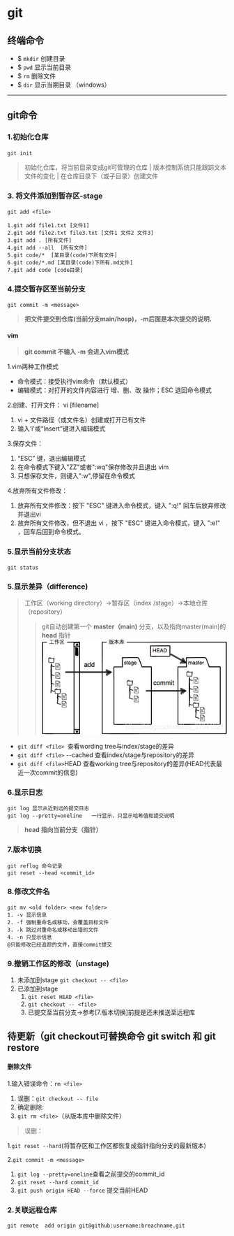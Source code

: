 # git

## 终端命令

* $ `mkdir` 创建目录
* $ `pwd` 显示当前目录
* $ `rm` 删除文件
* $ `dir` 显示当期目录 （windows）

 ---

## git命令

### 1.初始化仓库

`git init`
> 初始化仓库，将当前目录变成git可管理的仓库 | 版本控制系统只能跟踪文本文件的变化 | 在仓库目录下（或子目录）创建文件

### 3. 将文件添加到暂存区-stage

`git add <file>`

    1.git add file1.txt [文件1]
    2.git add file2.txt file3.txt [文件1 文件2 文件3]
    3.git add . [所有文件]
    4.git add --all  [所有文件]
    5.git code/*  [某目录(code)下所有文件]
    6.git code/*.md [某目录(code)下所有.md文件]
    7.git add code [code目录]

### 4.提交暂存区至当前分支

`git commit -m <message>`
> **把文件提交到仓库(当前分支main/hosp)，-m后面是本次提交的说明.**

#### vim

> **git commit 不输入 -m <message>会进入vim模式**

1.vim两种工作模式

- 命令模式：接受执行vim命令（默认模式）
- 编辑模式：对打开的文件内容进行 增、删、改 操作；ESC 退回命令模式

2.创建、打开文件： vi [filename]

1. vi + 文件路径（或文件名）创建或打开已有文件
2. 输入‘i'或“Insert”键进入编辑模式

3.保存文件：

1. “ESC” 键，退出编辑模式
2. 在命令模式下键入"ZZ"或者":wq"保存修改并且退出 vim
3. 只想保存文件，则键入":w",停留在命令模式

4.放弃所有文件修改：

1. 放弃所有文件修改：按下 "ESC" 键进入命令模式，键入 ":q!" 回车后放弃修改并退出vi
2. 放弃所有文件修改，但不退出 vi ，按下 "ESC" 键进入命令模式，键入 ":e!" ，回车后回到命令模式。

### 5.显示当前分支状态

    git status

### 5.显示差异（difference)

> 工作区（working directory）->暂存区（index /stage）->本地仓库（repository）
>> git自动创建第一个 **master（main)** 分支，以及指向master(main)的 **head** 指针
![image](Images/git01.png "Work Directory-Repository")

- `git diff <file> `查看wording tree与index/stage的差异
- `git diff <file>` --cached 查看index/stage与repository的差异
- `git diff <file>`HEAD 查看working tree与repository的差异(HEAD代表最近一次commit的信息)

### 6.显示日志

    git log 显示从近到远的提交日志
    git log --pretty=oneline   一行显示，只显示哈希值和提交说明

> **head 指向当前分支（指针）**

### 7.版本切换

    git reflog 命令记录
    git reset --head <commit_id>

### 8.修改文件名

    git mv <old folder> <new folder>
    1. -v 显示信息
    2. -f 强制重命名或移动，会覆盖目标文件
    3. -k 跳过对重命名或移动出错的文件
    4. -n 只显示信息
    @只能修改已经追踪的文件，直接commit提交

### 9.撤销工作区的修改（unstage)

1. 未添加到stage `git checkout -- <file>`
2. 已添加到stage
    1. `git reset HEAD <file>`
    2. `git checkout -- <file>`
    3. 已提交至当前分支->参考[7.版本切换]前提是还未推送至远程库

## 待更新（git checkout可替换命令 git switch 和 git restore

#### 删除文件

1.输入错误命令：`rm <file>`

1. 误删：`git checkout -- file`
2. 确定删除:
1. `git rm <file>`（从版本库中删除文件）

> 误删：

1.`git reset --hard`(将暂存区和工作区都恢复成指针指向分支的最新版本)

2.`git commit -m <message>`

1. `git log --pretty=oneline`查看之前提交的commit_id
2. `git reset --hard commit_id`
3. `git push origin HEAD --force` 提交当前HEAD

### 2.关联远程仓库

    git remote  add origin git@github:username:breachname.git

